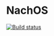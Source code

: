 # NachOS

[![Build status](https://travis-ci.org/rookah/NachOS-L.svg?branch=master)](https://travis-ci.org/rookah/NachOS-L)